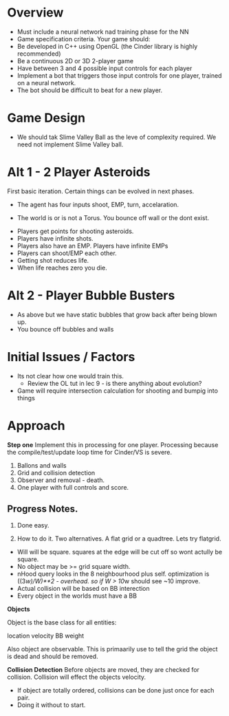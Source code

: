 # Overview

  * Must include a neural network nad training phase for the NN
  * Game specification criteria. Your game should:
  * Be developed in C++ using OpenGL (the Cinder library is highly recommended)
  * Be a continuous 2D or 3D 2-player game
  * Have between 3 and 4 possible input controls for each player
  * Implement a bot that triggers those input controls for one player, trained on a neural network.
  * The bot should be difficult to beat for a new player.

# Game Design

  * We should tak Slime Valley Ball as the leve of complexity required. We need not implement Slime Valley ball.

# Alt 1 - 2 Player Asteroids
First basic iteration. Certain things can be evolved in next phases.

  * The agent has four inputs shoot, EMP, turn, accelaration.
  - The world is or is not a Torus. You bounce off wall or the dont exist.
  * Players get points for shooting asteroids.
  * Players have infinite shots.
  * Players also have an EMP. Players have infinite EMPs
  * Players can shoot/EMP each other.
  * Getting shot reduces life.
  * When life reaches zero you die.

# Alt 2 - Player Bubble Busters

  * As above but we have static bubbles that grow back after being blown up.
  * You bounce off bubbles and walls

# Initial Issues / Factors

  * Its not clear how one would train this.
    - Review the OL tut in lec 9 - is there anything about evolution?
  * Game will require intersection calculation for shooting and bumpig into things

# Approach

**Step one**
Implement this in processing for one player. Processing because the compile/test/update loop time for Cinder/VS is severe.

  1. Ballons and walls
  2. Grid and collision detection
  3. Observer and removal - death.
  4. One player with full controls and score.

## Progress Notes.

1. Done easy.

2. How to do it. Two alternatives. A flat grid or a quadtree. Lets try flatgrid.

  * Will will be square. squares at the edge will be cut off so wont actully be square.
  * No object may be >= grid square width.
  * nHood query looks in the 8 neighbourhood plus self.
      optimization is ((3*w)/W)**2 - overhead. so if W > 10*w should see ~10 improve.
  * Actual collision will be based on BB interection
  * Every object in the worlds must have a BB

**Objects**

Object is the base class for all entities:

  location
  velocity
  BB
  weight

Also object are observable. This is primaarily use to tell the grid the object is dead and should be removed.

**Collision Detection**
Before objects are moved, they are checked for collision. Collision will effect the objects velocity.

  * If object are totally ordered, collisions can be done just once for each pair.
  * Doing it without to start.
